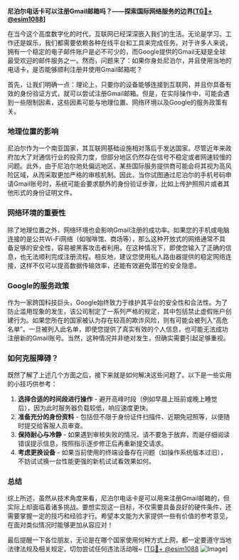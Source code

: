 **尼泊尔电话卡可以注册Gmail邮箱吗？——探索国际网络服务的边界[[TG💪+ @esim1088](https://t.me/s/esim1088)]**

在当今这个高度数字化的时代，互联网已经深深嵌入我们的生活。无论是学习、工作还是娱乐，我们都需要依赖各种在线平台和工具来完成任务。对于许多人来说，拥有一个稳定的电子邮件账户是必不可少的，而Google提供的Gmail无疑是全球最受欢迎的邮件服务之一。然而，问题来了：如果你身处尼泊尔，并且使用当地的电话卡，是否能够顺利注册并使用Gmail邮箱呢？

首先，让我们明确一点：理论上，只要你的设备能够连接到互联网，并且你具备有效的身份验证方式，就可以尝试注册Gmail邮箱。但是，在实际操作中，可能会遇到一些限制因素，这些因素可能与地理位置、网络环境以及Google的服务政策有关。

### 地理位置的影响

尼泊尔作为一个南亚国家，其互联网基础设施相对落后于发达国家。尽管近年来政府加大了对通信行业的投资力度，但部分地区仍然存在信号不稳定或者网速较慢的问题。此外，由于尼泊尔地处偏远地区，某些国际服务提供商可能会将其视为高风险区域，从而采取更加严格的审核机制。因此，当你试图通过尼泊尔的手机号码申请Gmail账号时，系统可能会要求额外的身份验证步骤，比如上传护照照片或者其他形式的身份证明文件。

### 网络环境的重要性

除了地理位置之外，网络环境也会影响Gmail注册的成功率。如果您的手机或电脑连接的是公共Wi-Fi网络（如咖啡馆、商场等），那么这种开放式的网络通常不具备足够的安全性，容易被黑客攻击者利用。在这种情况下，即使您输入了正确的信息，也无法顺利完成注册流程。相反地，建议您使用私人路由器提供的稳定网络连接，这样不仅可以提高数据传输效率，还能有效避免潜在的安全隐患。

### Google的服务政策

作为一家跨国科技巨头，Google始终致力于维护其平台的安全性和合法性。为了防止滥用现象的发生，该公司制定了一系列严格的规定，其中包括禁止虚假账户创建行为。如果您所在的国家被认为存在较高的欺诈风险，则有可能会被列入“高危名单”。一旦被列入此名单，即使您提供了真实有效的个人信息，也可能无法成功注册新的Gmail账号。当然，这种情况并非绝对发生，但确实需要引起足够重视。

### 如何克服障碍？

既然了解了上述几个方面之后，接下来就是如何解决这些问题了。以下是一些实用的小技巧供参考：

1. **选择合适的时间段进行操作** - 避开高峰时段（例如早晨上班前或晚上睡觉后），因为此时服务器负载较低，响应速度更快。
2. **准备充分的身份资料** - 包括但不限于身份证件扫描件、近期免冠照等，以便随时提交给客服人员审查。
3. **保持耐心与冷静** - 如果遇到审核失败的情况，请不要急于放弃，而是仔细阅读错误提示信息，按照指示逐步修正后再重新提交请求。
4. **考虑更换设备** - 如果当前使用的终端设备存在问题（如操作系统版本过旧），不妨试试换一台性能更强的新机试试看效果如何。

### 总结

综上所述，虽然从技术角度来看，尼泊尔电话卡是可以用来注册Gmail邮箱的，但实际上却面临着诸多挑战。要想实现这一目标，不仅需要具备良好的硬件条件，还需要掌握一定的技巧和经验才行。希望本文能为大家提供一些有价值的参考意见，在面对类似情况时能够更加从容应对！

最后提醒一下各位朋友，无论是在哪个国家使用何种方式上网，都一定要遵守当地法律法规及相关规定，切勿尝试任何违法活动哦~ [[TG💪+ @esim1088](https://t.me/s/esim1088) ![Image](https://i.postimg.cc/4NQfJmqS/Snipaste-2025-05-13-00-14-12.png)]